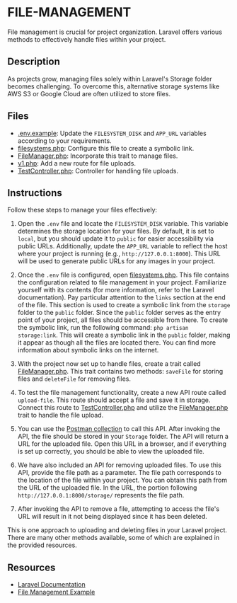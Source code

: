 # FILE-MANAGEMENT

File management is crucial for project organization. Laravel offers various methods to effectively handle files within your project.

## Description

As projects grow, managing files solely within Laravel's Storage folder becomes challenging. To overcome this, alternative storage systems like AWS S3 or Google Cloud are often utilized to store files.

## Files

- [.env.example](.env.example): Update the `FILESYSTEM_DISK` and `APP_URL` variables according to your requirements.
- [filesystems.php](config/filesystems.php): Configure this file to create a symbolic link.
- [FileManager.php](app/Traits/FileManager.php): Incorporate this trait to manage files.
- [v1.php](routes/api/v1.php): Add a new route for file uploads.
- [TestController.php](app/Http/Controllers/Api/v1/TestController.php): Controller for handling file uploads.

## Instructions

Follow these steps to manage your files effectively:

1. Open the `.env` file and locate the `FILESYSTEM_DISK` variable. This variable determines the storage location for your files. By default, it is set to `local`, but you should update it to `public` for easier accessibility via public URLs. Additionally, update the `APP_URL` variable to reflect the host where your project is running (e.g., `http://127.0.0.1:8000`). This URL will be used to generate public URLs for any images in your project.

2. Once the `.env` file is configured, open [filesystems.php](config/filesystems.php). This file contains the configuration related to file management in your project. Familiarize yourself with its contents (for more information, refer to the Laravel documentation). Pay particular attention to the `links` section at the end of the file. This section is used to create a symbolic link from the `storage` folder to the `public` folder. Since the `public` folder serves as the entry point of your project, all files should be accessible from there. To create the symbolic link, run the following command: `php artisan storage:link`. This will create a symbolic link in the `public` folder, making it appear as though all the files are located there. You can find more information about symbolic links on the internet.

3. With the project now set up to handle files, create a trait called [FileManager.php](app/Traits/FileManager.php). This trait contains two methods: `saveFile` for storing files and `deleteFile` for removing files.

4. To test the file management functionality, create a new API route called `upload-file`. This route should accept a file and save it in storage. Connect this route to [TestController.php](app/Http/Controllers/Api/v1/TestController.php) and utilize the [FileManager.php](app/Traits/FileManager.php) trait to handle the file upload.

5. You can use the [Postman collection](https://elements.getpostman.com/redirect?entityId=13692349-4c7deece-f174-43a3-adfa-95e6cf36792b&entityType=collection) to call this API. After invoking the API, the file should be stored in your `Storage` folder. The API will return a URL for the uploaded file. Open this URL in a browser, and if everything is set up correctly, you should be able to view the uploaded file.

6. We have also included an API for removing uploaded files. To use this API, provide the file path as a parameter. The file path corresponds to the location of the file within your project. You can obtain this path from the URL of the uploaded file. In the URL, the portion following `http://127.0.0.1:8000/storage/` represents the file path.

7. After invoking the API to remove a file, attempting to access the file's URL will result in it not being displayed since it has been deleted.

This is one approach to uploading and deleting files in your Laravel project. There are many other methods available, some of which are explained in the provided resources.

## Resources

- [Laravel Documentation](https://laravel.com/docs/10.x/filesystem#main-content)
- [File Management Example](https://larainfo.com/blogs/laravel-9-rest-api-image-upload-with-validation-example)
